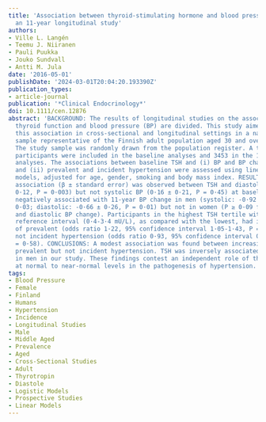 ```yaml
---
title: 'Association between thyroid-stimulating hormone and blood pressure in adults:
  an 11-year longitudinal study'
authors:
- Ville L. Langén
- Teemu J. Niiranen
- Pauli Puukka
- Jouko Sundvall
- Antti M. Jula
date: '2016-05-01'
publishDate: '2024-03-01T20:04:20.193390Z'
publication_types:
- article-journal
publication: '*Clinical Endocrinology*'
doi: 10.1111/cen.12876
abstract: 'BACKGROUND: The results of longitudinal studies on the association between
  thyroid function and blood pressure (BP) are divided. This study aimed to investigate
  this association in cross-sectional and longitudinal settings in a nationwide, random
  sample representative of the Finnish adult population aged 30 and over. METHODS:
  The study sample was randomly drawn from the population register. A total of 5655
  participants were included in the baseline analyses and 3453 in the 11-year prospective
  analyses. The associations between baseline TSH and (i) BP and BP change over time;
  and (ii) prevalent and incident hypertension were assessed using linear and logistic
  models, adjusted for age, gender, smoking and body mass index. RESULTS: A positive
  association (β ± standard error) was observed between TSH and diastolic (0·36 ±
  0·12, P = 0·003) but not systolic BP (0·16 ± 0·21, P = 0·45) at baseline. TSH was
  negatively associated with 11-year BP change in men (systolic: -0·92 ± 0·41, P =
  0·03; diastolic: -0·66 ± 0·26, P = 0·01) but not in women (P ≥ 0·09 for systolic
  and diastolic BP change). Participants in the highest TSH tertile within the TSH
  reference interval (0·4-3·4 mU/L), as compared with the lowest, had increased odds
  of prevalent (odds ratio 1·22, 95% confidence interval 1·05-1·43, P = 0·01) but
  not incident hypertension (odds ratio 0·93, 95% confidence interval 0·73-1·19, P
  = 0·58). CONCLUSIONS: A modest association was found between increasing TSH and
  prevalent but not incident hypertension. TSH was inversely associated with BP change
  in men in our study. These findings contest an independent role of thyroid function
  at normal to near-normal levels in the pathogenesis of hypertension.'
tags:
- Blood Pressure
- Female
- Finland
- Humans
- Hypertension
- Incidence
- Longitudinal Studies
- Male
- Middle Aged
- Prevalence
- Aged
- Cross-Sectional Studies
- Adult
- Thyrotropin
- Diastole
- Logistic Models
- Prospective Studies
- Linear Models
---
```

